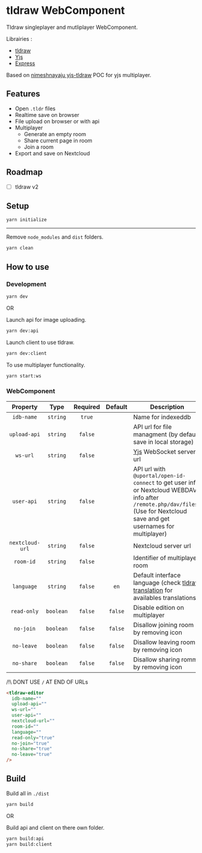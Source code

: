 # tldraw WebComponent

Tldraw singleplayer and mutliplayer WebComponent.

Librairies :

- [tldraw](https://www.tldraw.com)
- [Yjs](https://github.com/yjs/yjs)
- [Express](https://github.com/expressjs/express)

Based on [nimeshnayaju yjs-tldraw](https://github.com/nimeshnayaju/yjs-tldraw) POC for yjs multiplayer.

## Features

- Open `.tldr` files
- Realtime save on browser
- File upload on browser or with api
- Multiplayer
  - Generate an empty room
  - Share current page in room
  - Join a room
- Export and save on Nextcloud

## Roadmap

- [ ] tldraw v2

## Setup

```bash
yarn initialize
```

---

Remove `node_modules` and `dist` folders.

```bash
yarn clean
```

## How to use

### Development

```bash
yarn dev
```

OR

Launch api for image uploading.

```bash
yarn dev:api
```

Launch client to use tldraw.

```bash
yarn dev:client
```

To use multiplayer functionality.

```bash
yarn start:ws
```

### WebComponent

|    Property     |   Type    | Required | Default | Description                                                                                                                                                                 |
| :-------------: | :-------: | :------: | :-----: | --------------------------------------------------------------------------------------------------------------------------------------------------------------------------- |
|   `idb-name`    | `string`  |  `true`  |         | Name for indexeddb                                                                                                                                                          |
|  `upload-api`   | `string`  | `false`  |         | API url for file managment (by default, save in local storage)                                                                                                              |
|    `ws-url`     | `string`  | `false`  |         | [Yjs](https://github.com/yjs/yjs) WebSocket server url                                                                                                                      |
|   `user-api`    | `string`  | `false`  |         | API url with `@uportal/open-id-connect` to get user info or Nextcloud WEBDAV info after `/remote.php/dav/files/` (Use for Nextcloud save and get usernames for multiplayer) |
| `nextcloud-url` | `string`  | `false`  |         | Nextcloud server url                                                                                                                                                        |
|    `room-id`    | `string`  | `false`  |         | Identifier of multiplayer room                                                                                                                                              |
|   `language`    | `string`  | `false`  |  `en`   | Default interface language (check [tldraw translation](https://github.com/tldraw/tldraw/tree/main/packages/tldraw/src/translations) for availables translations)            |
|   `read-only`   | `boolean` | `false`  | `false` | Disable edition on multiplayer                                                                                                                                              |
|    `no-join`    | `boolean` | `false`  | `false` | Disallow joining room by removing icon                                                                                                                                      |
|   `no-leave`    | `boolean` | `false`  | `false` | Disallow leaving room by removing icon                                                                                                                                      |
|   `no-share`    | `boolean` | `false`  | `false` | Disallow sharing romm by removing icon                                                                                                                                      |

/!\ DONT USE `/` AT END OF URLs

```html
<tldraw-editor
  idb-name=""
  upload-api=""
  ws-url=""
  user-api=""
  nextcloud-url=""
  room-id=""
  language=""
  read-only="true"
  no-join="true"
  no-share="true"
  no-leave="true"
/>
```

## Build

Build all in `./dist`

```bash
yarn build
```

OR

Build api and client on there own folder.

```bash
yarn build:api
yarn build:client
```
